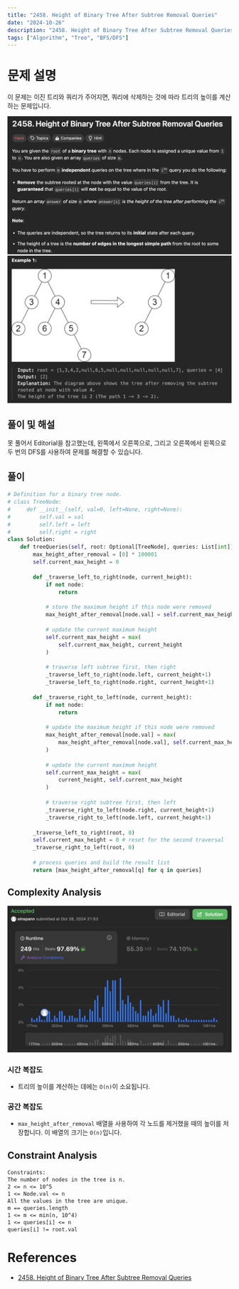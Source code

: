 ```yaml
---
title: "2458. Height of Binary Tree After Subtree Removal Queries"
date: "2024-10-26"
description: "2458. Height of Binary Tree After Subtree Removal Queries는 이진 트리와 쿼리가 주어지면, 쿼리에 삭제하는 것에 따라 트리의 높이를 계산하는 문제입니다."
tags: ["Algorithm", "Tree", "BFS/DFS"]
---
```


# 문제 설명
이 문제는 이진 트리와 쿼리가 주어지면, 쿼리에 삭제하는 것에 따라 트리의 높이를 계산하는 문제입니다.

![2458](../../../images/LEET/2458/2458.png)
![2458-2](../../../images/LEET/2458/2458-2.png)

## 풀이 및 해설
못 풀어서 Editorial을 참고했는데, 왼쪽에서 오른쪽으로, 그리고 오른쪽에서 왼쪽으로 두 번의 DFS를 사용하여 문제를 해결할 수 있습니다.

## 풀이
```python
# Definition for a binary tree node.
# class TreeNode:
#     def __init__(self, val=0, left=None, right=None):
#         self.val = val
#         self.left = left
#         self.right = right
class Solution:
    def treeQueries(self, root: Optional[TreeNode], queries: List[int]) -> List[int]:
        max_height_after_removal = [0] * 100001
        self.current_max_height = 0

        def _traverse_left_to_right(node, current_height):
            if not node:
                return
        
            # store the maximum height if this node were removed
            max_height_after_removal[node.val] = self.current_max_height

            # update the current maximum height
            self.current_max_height = max(
                self.current_max_height, current_height
            )

            # traverse left subtree first, then right
            _traverse_left_to_right(node.left, current_height+1)
            _traverse_left_to_right(node.right, current_height+1)
        
        def _traverse_right_to_left(node, current_height):
            if not node:
                return
            
            # update the maximum height if this node were removed
            max_height_after_removal[node.val] = max(
                max_height_after_removal[node.val], self.current_max_height
            )

            # update the current maximum height
            self.current_max_height = max(
                current_height, self.current_max_height
            )

            # traverse right subtree first, then left
            _traverse_right_to_left(node.right, current_height+1)
            _traverse_right_to_left(node.left, current_height+1)
        
        _traverse_left_to_right(root, 0)
        self.current_max_height = 0 # reset for the second traversal
        _traverse_right_to_left(root, 0)

        # process queries and build the result list
        return [max_height_after_removal[q] for q in queries]
```

## Complexity Analysis
![tc](../../../images/LEET/2458/tc.png)

### 시간 복잡도
- 트리의 높이를 계산하는 데에는 `O(n)`이 소요됩니다.

### 공간 복잡도
- `max_height_after_removal` 배열을 사용하여 각 노드를 제거했을 때의 높이를 저장합니다. 이 배열의 크기는 `O(n)`입니다.

## Constraint Analysis
```
Constraints:
The number of nodes in the tree is n.
2 <= n <= 10^5
1 <= Node.val <= n
All the values in the tree are unique.
m == queries.length
1 <= m <= min(n, 10^4)
1 <= queries[i] <= n
queries[i] != root.val
```

# References
- [2458. Height of Binary Tree After Subtree Removal Queries](https://leetcode.com/problems/height-of-binary-tree-after-subtree-removal-queries/)